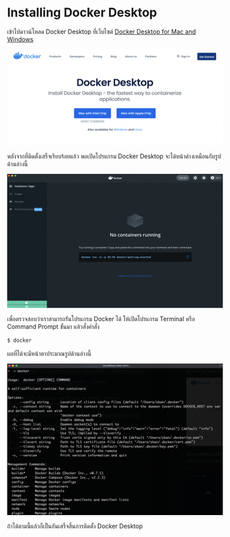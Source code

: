 # Installing Docker Desktop

เข้าไปดาวน์โหลด Docker Desktop ที่เว็บไซต์ [Docker Desktop for Mac and Windows](https://www.docker.com/products/docker-desktop)

![Docker Desktop for Mac and Windows](./images/docker-desktop-for-mac-and-windows.png)

หลังจากที่ติดตั้งเสร็จเรียบร้อยแล้ว พอเปิดโปรแกรม Docker Desktop จะได้หน้าต่างเหมือนกับรูปด้านล่างนี้

![Docker Desktop Console](./images/docker-desktop-console.png)

เพื่อตรวจสอบว่าเราสามารถรันโปรแกรม Docker ได้ ให้เปิดโปรแกรม Terminal หรือ Command Prompt ขั้นมา แล้วสั่งคำสั่ง

```sh
$ docker
```

ผลที่ได้จะมีหน้าตาประมาณรูปด้านล่างนี้

![Docker Command Outpue](./images/docker-command-output.png)

ถ้าได้ตามนี้แล้วก็เป็นอันเสร็จสิ้นการติดตั้ง Docker Desktop